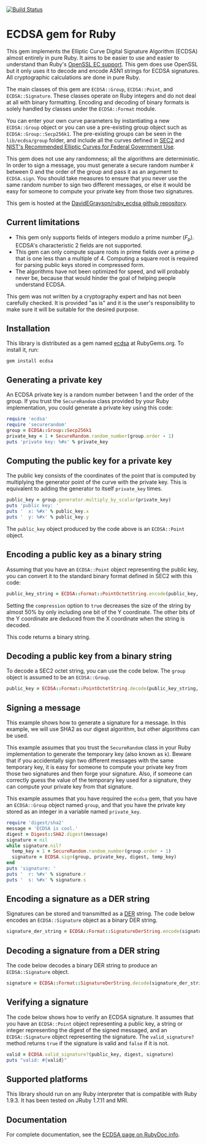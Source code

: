 [![Build Status](https://travis-ci.org/DavidEGrayson/ruby_ecdsa.svg?branch=master)](https://travis-ci.org/DavidEGrayson/ruby_ecdsa)

# ECDSA gem for Ruby

This gem implements the Elliptic Curve Digital Signature Algorithm (ECDSA)
almost entirely in pure Ruby.  It aims to be easier to use and easier to
understand than Ruby's
[OpenSSL EC support](http://www.ruby-doc.org/stdlib/libdoc/openssl/rdoc/OpenSSL/PKey/EC.html).
This gem does use OpenSSL but it only uses it to decode and encode ASN1 strings
for ECDSA signatures.  All cryptographic calculations are done in pure Ruby.

The main classes of this gem are `ECDSA::Group`, `ECDSA::Point`, and
`ECDSA::Signature`.  These classes operate on Ruby integers and do not deal at
all with binary formatting.  Encoding and decoding of binary formats is solely
handled by classes under the `ECDSA::Format` module.

You can enter your own curve parameters by instantiating a new `ECDSA::Group`
object or you can use a pre-existing group object such as
`ECDSA::Group::Secp256k1`.  The pre-existing groups can be seen in the
`lib/ecdsa/group` folder, and include all the curves defined in
[SEC2](http://www.secg.org/collateral/sec2_final.pdf) and
[NIST's Recommended Elliptic Curves for Federal Government Use](http://csrc.nist.gov/groups/ST/toolkit/documents/dss/NISTReCur.pdf).

This gem does not use any randomness; all the algorithms are deterministic.
In order to sign a message, you must generate a secure random number _k_
between 0 and the order of the group and pass it as an argument to `ECDSA.sign`.
You should take measures to ensure that you never use the same random number to
sign two different messages, or else it would be easy for someone to compute
your private key from those two signatures.

This gem is hosted at the [DavidEGrayson/ruby_ecdsa github repository](https://github.com/DavidEGrayson/ruby_ecdsa).

## Current limitations

- This gem only supports fields of integers modulo a prime number
  (_F<sub>p</sub>_).  ECDSA's characteristic 2 fields are not supported.
- This gem can only compute square roots in prime fields over a prime _p_
  that is one less than a multiple of 4.
  Computing a square root is required for parsing public keys stored in
  compressed form.
- The algorithms have not been optimized for speed, and will probably never be,
  because that would hinder the goal of helping people understand ECDSA.

This gem was not written by a cryptography expert and has not been carefully
checked.  It is provided "as is" and it is the user's responsibility to make
sure it will be suitable for the desired purpose.

## Installation

This library is distributed as a gem named [ecdsa](https://rubygems.org/gems/ecdsa)
at RubyGems.org.  To install it, run:

    gem install ecdsa

## Generating a private key

An ECDSA private key is a random number between 1 and the order of the group.
If you trust the `SecureRandom` class provided by your Ruby implementation, you
could generate a private key using this code:

```ruby
require 'ecdsa'
require 'securerandom'
group = ECDSA::Group::Secp256k1
private_key = 1 + SecureRandom.random_number(group.order - 1)
puts 'private key: %#x' % private_key
```

## Computing the public key for a private key

The public key consists of the coordinates of the point that is computed by
multiplying the generator point of the curve with the private key.
This is equivalent to adding the generator to itself `private_key` times.

```ruby
public_key = group.generator.multiply_by_scalar(private_key)
puts 'public key: '
puts '  x: %#x' % public_key.x
puts '  y: %#x' % public_key.y
```

The `public_key` object produced by the code above is an `ECDSA::Point` object.
    
## Encoding a public key as a binary string

Assuming that you have an `ECDSA::Point` object representing the public key,
you can convert it to the standard binary format defined in SEC2 with this code:

```ruby
public_key_string = ECDSA::Format::PointOctetString.encode(public_key, compression: true)
```

Setting the `compression` option to `true` decreases the size of the string by
almost 50% by only including one bit of the Y coordinate.  The other bits of the
Y coordinate are deduced from the X coordinate when the string is decoded.
    
This code returns a binary string.

## Decoding a public key from a binary string

To decode a SEC2 octet string, you can use the code below.  The `group` object
is assumed to be an `ECDSA::Group`.

```ruby
public_key = ECDSA::Format::PointOctetString.decode(public_key_string, group)
```

## Signing a message

This example shows how to generate a signature for a message.  In this example,
we will use SHA2 as our digest algorithm, but other algorithms can be used.

This example assumes that you trust the `SecureRandom` class in your Ruby
implementation to generate the temporary key (also known as `k`).  Beware that
if you accidentally sign two different messages with the same temporary key, it
is easy for someone to compute your private key from those two signatures and
then forge your signature.  Also, if someone can correctly guess the value of
the temporary key used for a signature, they can compute your private key from
that signature.

This example assumes that you have required the `ecdsa` gem, that you have an
`ECDSA::Group` object named `group`, and that you have the private key stored as
an integer in a variable named `private_key`.

```ruby
require 'digest/sha2'
message = 'ECDSA is cool.'
digest = Digest::SHA2.digest(message)
signature = nil
while signature.nil?
  temp_key = 1 + SecureRandom.random_number(group.order - 1)
  signature = ECDSA.sign(group, private_key, digest, temp_key)
end
puts 'signature: '
puts '  r: %#x' % signature.r
puts '  s: %#x' % signature.s
```
    
## Encoding a signature as a DER string

Signatures can be stored and transmitted as a [DER](http://en.wikipedia.org/wiki/X.690) string.
The code below encodes an `ECDSA::Signature` object as a binary DER string.

```ruby
signature_der_string = ECDSA::Format::SignatureDerString.encode(signature)
```

## Decoding a signature from a DER string

The code below decodes a binary DER string to produce an `ECDSA::Signature` object.

```ruby
signature = ECDSA::Format::SignatureDerString.decode(signature_der_string)
```
    
## Verifying a signature

The code below shows how to verify an ECDSA signature.  It assumes that you have
an `ECDSA::Point` object representing a public key, a string or integer
representing the digest of the signed messaged, and an `ECDSA::Signature` object
representing the signature.  The `valid_signature?` method returns `true` if the
signature is valid and `false` if it is not.

```ruby
valid = ECDSA.valid_signature?(public_key, digest, signature)
puts "valid: #{valid}"
```

## Supported platforms

This library should run on any Ruby interpreter that is compatible with Ruby 1.9.3.
It has been tested on JRuby 1.7.11 and MRI.

## Documentation

For complete documentation, see the [ECDSA page on RubyDoc.info](http://rubydoc.info/gems/ecdsa).